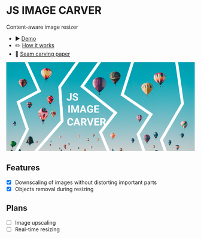 # JS IMAGE CARVER

Content-aware image resizer

- ▶️ [️Demo](https://trekhleb.dev/js-image-carver)
- ✏️ [How it works](https://trekhleb.dev/blog/2021/content-aware-image-resizing-in-javascript/)
- 📄 [Seam carving paper](https://perso.crans.org/frenoy/matlab2012/seamcarving.pdf)

![JS IMAGE CARVER](public/site-meta-image.png)

## Features

- [x] Downscaling of images without distorting important parts 
- [x] Objects removal during resizing

## Plans

- [ ] Image upscaling
- [ ] Real-time resizing
